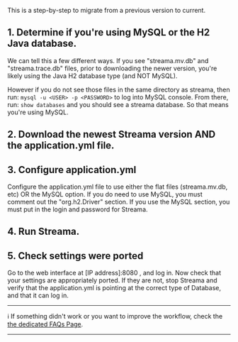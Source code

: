 This is a step-by-step to migrate from a previous version to current.

## 1. Determine if you're using MySQL or the H2 Java database.
We can tell this a few different ways. If you see "streama.mv.db" and "streama.trace.db" files, prior to downloading the newer version, you're likely using the Java H2 database type (and NOT MySQL).

However if you do not see those files in the same directory as streama, then run:
`mysql -u <USER> -p <PASSWORD>`
to log into MySQL console. From there, run:
`show databases` and you should see a streama database. So that means you're using MySQL.

## 2. Download the newest Streama version AND the application.yml file. 

## 3. Configure application.yml
Configure the application.yml file to use either the flat files (streama.mv.db, etc) OR the MySQL option. If you do need to use MySQL, you must comment out the "org.h2.Driver" section. If you use the MySQL section, you must put in the login and password for Streama. 

## 4. Run Streama.

## 5. Check settings were ported
Go to the web interface at [IP address]:8080 , and log in. Now check that your settings are appropriately ported. If they are not, stop Streama and verify that the application.yml is pointing at the correct type of Database, and that it can log in. 


***

:information_source: If something didn't work or you want to improve the workflow, check the [the dedicated FAQs Page](https://github.com/dularion/streama/wiki/FAQs). 

***